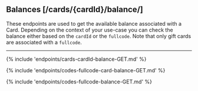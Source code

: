 ## Balances [/cards/{cardId}/balance/]
These endpoints are used to get the available balance associated with a Card. 
Depending on the context of your use-case you can check the balance either based on the `cardId` or the `fullcode`. 
Note that only gift cards are associated with a `fullcode`.

---
{% include 'endpoints/cards-cardId-balance-GET.md' %}

{% include 'endpoints/codes-fullcode-card-balance-GET.md' %}

{% include 'endpoints/codes-fullcode-balance-GET.md' %}
